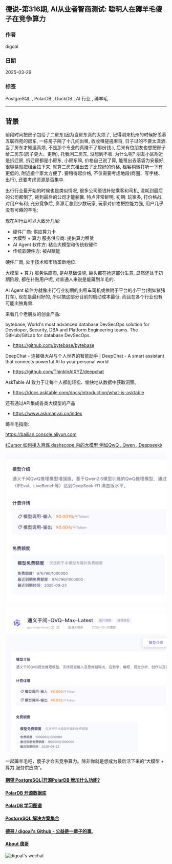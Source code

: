 ## 德说-第316期, AI从业者智商测试: 聪明人在薅羊毛傻子在竞争算力  
          
### 作者          
digoal          
          
### 日期          
2025-03-29        
          
### 标签          
PostgreSQL , PolarDB , DuckDB , AI 行业 , 薅羊毛         
          
----          
          
## 背景       
  
前段时间把房子包给了二房东(因为当房东真的太烦了, 记得刚来杭州的时候好羡慕五联西苑的房东, 一栋房子隔了十几间出租, 收收租搓搓麻将, 日子过的不要太潇洒. 当了房东才知道真烦, 不是那个专业的真赚不了那份钱.), 后来有位朋友也想把房子给二房东(房子更大、更新), 托我问二房东, 没想到不收. 为什么呢?  朋友小区附近是拆迁房, 拆迁房都是小房东, 小房东嘛, 价格自己说了算, 能租出去落袋为安最好, 很容易就把租金拉下来. 就算二房东租出去了比较好的价格, 租客稍微打听一下有更低的, 附近搬个家太方便了.  要租得起价格, 不仅需要考虑地段(商圈、写字楼、出行), 还要考虑资源是否集中.    
  
出行行业最开始的时候也是类似情况, 很多公司砸钱补贴乘客和司机, 没耗到最后的公司都倒了, 耗到最后的公司才能躺赢.  特点非常鲜明, 初期: 玩家多, 打价格战, 对用户有利; 充分竞争后, 资源汇总到少数玩家, 玩家对价格把控能力强, 用户几乎没有可薅的羊毛;     
  
现在AI行业可以大致分几层:   
- 硬件厂商: 供应算力卡   
- 大模型 + 算力 服务供应商: 提供算力租赁   
- AI Agent 软件方: 粘合大模型和传统软硬件   
- 传统软硬件方: 被AI赋能   
  
硬件厂商, 处于技术和市场垄断地位.    
  
大模型 + 算力 服务供应商, 是AI基础设施, 巨头都在抢这部分生意, 显然还处于初期阶段, 都在补贴用户呢, 对普通人来说是能薅到羊毛的.    
  
AI Agent 软件方就像出行行业初期的出租车司机或依附于平台的小平台(例如猪猪打车), 现在是最利好的, 所以搞这部分目前的启动成本最低.  而且在各个行业也有可能出独角兽.     
  
来看几个老朋友的创业产品:   
  
bytebase, World's most advanced database DevSecOps solution for Developer, Security, DBA and Platform Engineering teams. The GitHub/GitLab for database DevSecOps.  
- https://github.com/bytebase/bytebase  
  
DeepChat - 连接强大AI与个人世界的智能助手 | DeepChat - A smart assistant that connects powerful AI to your personal world  
- https://github.com/ThinkInAIXYZ/deepchat  
  
AskTable AI 致力于让每个人都能轻松、愉快地从数据中获取洞察。  
- https://docs.asktable.com/docs/introduction/what-is-asktable  
  
还有通过API集成各类大模型的产品  
- https://www.askmanyai.cn/index  
  
薅羊毛指南:  
  
https://bailian.console.aliyun.com  
  
[《Cursor 如何接入百炼 dashscope 内的大模型 例如QwQ , Qwen , Deepseek》](../202503/20250327_07.md)    
  
![pic](20250329_01_pic_001.jpg)    
  
![pic](20250329_01_pic_002.jpg)    
  
一起薅羊毛吧，傻子才会去竞争算力。除非你就是想成为最后活下来的“大模型 + 算力 服务供应商”。    
  
  
  
#### [期望 PostgreSQL|开源PolarDB 增加什么功能?](https://github.com/digoal/blog/issues/76 "269ac3d1c492e938c0191101c7238216")
  
  
#### [PolarDB 开源数据库](https://openpolardb.com/home "57258f76c37864c6e6d23383d05714ea")
  
  
#### [PolarDB 学习图谱](https://www.aliyun.com/database/openpolardb/activity "8642f60e04ed0c814bf9cb9677976bd4")
  
  
#### [PostgreSQL 解决方案集合](../201706/20170601_02.md "40cff096e9ed7122c512b35d8561d9c8")
  
  
#### [德哥 / digoal's Github - 公益是一辈子的事.](https://github.com/digoal/blog/blob/master/README.md "22709685feb7cab07d30f30387f0a9ae")
  
  
#### [About 德哥](https://github.com/digoal/blog/blob/master/me/readme.md "a37735981e7704886ffd590565582dd0")
  
  
![digoal's wechat](../pic/digoal_weixin.jpg "f7ad92eeba24523fd47a6e1a0e691b59")
  
